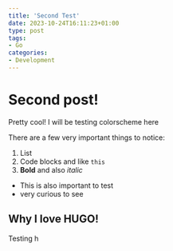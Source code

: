 ```yaml
---
title: 'Second Test'
date: 2023-10-24T16:11:23+01:00
type: post
tags:
- Go
categories:
- Development
---
```


# Second post!
Pretty cool! I will be testing colorscheme here

There are a few very important things to notice:
1. List
2. Code blocks and like `this`
3. **Bold** and also *italic*

- This is also important to test
- very curious to see

## Why I love HUGO!
Testing h

